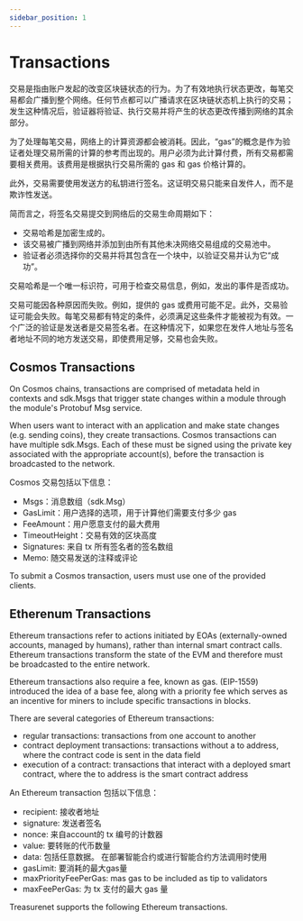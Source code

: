 ```yaml
---
sidebar_position: 1
---
```


# Transactions

交易是指由账户发起的改变区块链状态的行为。为了有效地执行状态更改，每笔交易都会广播到整个网络。任何节点都可以广播请求在区块链状态机上执行的交易；发生这种情况后，验证器将验证、执行交易并将产生的状态更改传播到网络的其余部分。

为了处理每笔交易，网络上的计算资源都会被消耗。因此，“gas”的概念是作为验证者处理交易所需的计算的参考而出现的。用户必须为此计算付费，所有交易都需要相关费用。该费用是根据执行交易所需的 gas 和 gas 价格计算的。

此外，交易需要使用发送方的私钥进行签名。这证明交易只能来自发件人，而不是欺诈性发送。

简而言之，将签名交易提交到网络后的交易生命周期如下：

- 交易哈希是加密生成的。
- 该交易被广播到网络并添加到由所有其他未决网络交易组成的交易池中。
- 验证者必须选择你的交易并将其包含在一个块中，以验证交易并认为它“成功”。

交易哈希是一个唯一标识符，可用于检查交易信息，例如，发出的事件是否成功。

交易可能因各种原因而失败。例如，提供的 gas 或费用可能不足。此外，交易验证可能会失败。每笔交易都有特定的条件，必须满足这些条件才能被视为有效。一个广泛的验证是发送者是交易签名者。在这种情况下，如果您在发件人地址与签名者地址不同的地方发送交易，即使费用足够，交易也会失败。

## Cosmos Transactions

On Cosmos chains, transactions are comprised of metadata held in contexts and sdk.Msgs that trigger state changes within a module through the module's Protobuf Msg service.

When users want to interact with an application and make state changes (e.g. sending coins), they create transactions. Cosmos transactions can have multiple sdk.Msgs. Each of these must be signed using the private key associated with the appropriate account(s), before the transaction is broadcasted to the network.

Cosmos 交易包括以下信息：

- Msgs：消息数组（sdk.Msg）
- GasLimit：用户选择的选项，用于计算他们需要支付多少 gas
- FeeAmount：用户愿意支付的最大费用
- TimeoutHeight：交易有效的区块高度
- Signatures: 来自 tx 所有签名者的签名数组
- Memo: 随交易发送的注释或评论

To submit a Cosmos transaction, users must use one of the provided clients.

## Etherenum Transactions

Ethereum transactions refer to actions initiated by EOAs (externally-owned accounts, managed by humans), rather than internal smart contract calls. Ethereum transactions transform the state of the EVM and therefore must be broadcasted to the entire network.

Ethereum transactions also require a fee, known as gas. (EIP-1559) introduced the idea of a base fee, along with a priority fee which serves as an incentive for miners to include specific transactions in blocks.

There are several categories of Ethereum transactions:

- regular transactions: transactions from one account to another
- contract deployment transactions: transactions without a to address, where the contract code is sent in the data field
- execution of a contract: transactions that interact with a deployed smart contract, where the to address is the smart contract address

An Ethereum transaction 包括以下信息：

- recipient: 接收者地址
- signature: 发送者签名
- nonce: 来自account的 tx 编号的计数器
- value: 要转账的代币数量
- data: 包括任意数据。 在部署智能合约或进行智能合约方法调用时使用
- gasLimit: 要消耗的最大gas量
- maxPriorityFeePerGas: mas gas to be included as tip to validators
- maxFeePerGas: 为 tx 支付的最大 gas 量

Treasurenet supports the following Ethereum transactions.



